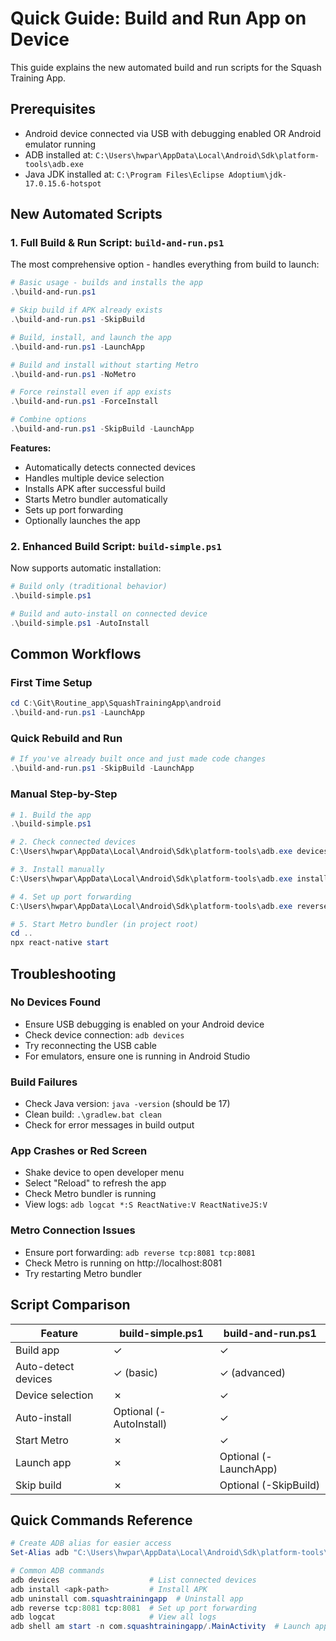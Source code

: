 # Quick Guide: Build and Run App on Device

This guide explains the new automated build and run scripts for the Squash Training App.

## Prerequisites

- Android device connected via USB with debugging enabled OR Android emulator running
- ADB installed at: `C:\Users\hwpar\AppData\Local\Android\Sdk\platform-tools\adb.exe`
- Java JDK installed at: `C:\Program Files\Eclipse Adoptium\jdk-17.0.15.6-hotspot`

## New Automated Scripts

### 1. Full Build & Run Script: `build-and-run.ps1`

The most comprehensive option - handles everything from build to launch:

```powershell
# Basic usage - builds and installs the app
.\build-and-run.ps1

# Skip build if APK already exists
.\build-and-run.ps1 -SkipBuild

# Build, install, and launch the app
.\build-and-run.ps1 -LaunchApp

# Build and install without starting Metro
.\build-and-run.ps1 -NoMetro

# Force reinstall even if app exists
.\build-and-run.ps1 -ForceInstall

# Combine options
.\build-and-run.ps1 -SkipBuild -LaunchApp
```

**Features:**
- Automatically detects connected devices
- Handles multiple device selection
- Installs APK after successful build
- Starts Metro bundler automatically
- Sets up port forwarding
- Optionally launches the app

### 2. Enhanced Build Script: `build-simple.ps1`

Now supports automatic installation:

```powershell
# Build only (traditional behavior)
.\build-simple.ps1

# Build and auto-install on connected device
.\build-simple.ps1 -AutoInstall
```

## Common Workflows

### First Time Setup
```powershell
cd C:\Git\Routine_app\SquashTrainingApp\android
.\build-and-run.ps1 -LaunchApp
```

### Quick Rebuild and Run
```powershell
# If you've already built once and just made code changes
.\build-and-run.ps1 -SkipBuild -LaunchApp
```

### Manual Step-by-Step
```powershell
# 1. Build the app
.\build-simple.ps1

# 2. Check connected devices
C:\Users\hwpar\AppData\Local\Android\Sdk\platform-tools\adb.exe devices

# 3. Install manually
C:\Users\hwpar\AppData\Local\Android\Sdk\platform-tools\adb.exe install app\build\outputs\apk\debug\app-debug.apk

# 4. Set up port forwarding
C:\Users\hwpar\AppData\Local\Android\Sdk\platform-tools\adb.exe reverse tcp:8081 tcp:8081

# 5. Start Metro bundler (in project root)
cd ..
npx react-native start
```

## Troubleshooting

### No Devices Found
- Ensure USB debugging is enabled on your Android device
- Check device connection: `adb devices`
- Try reconnecting the USB cable
- For emulators, ensure one is running in Android Studio

### Build Failures
- Check Java version: `java -version` (should be 17)
- Clean build: `.\gradlew.bat clean`
- Check for error messages in build output

### App Crashes or Red Screen
- Shake device to open developer menu
- Select "Reload" to refresh the app
- Check Metro bundler is running
- View logs: `adb logcat *:S ReactNative:V ReactNativeJS:V`

### Metro Connection Issues
- Ensure port forwarding: `adb reverse tcp:8081 tcp:8081`
- Check Metro is running on http://localhost:8081
- Try restarting Metro bundler

## Script Comparison

| Feature | build-simple.ps1 | build-and-run.ps1 |
|---------|-----------------|-------------------|
| Build app | ✓ | ✓ |
| Auto-detect devices | ✓ (basic) | ✓ (advanced) |
| Device selection | ✗ | ✓ |
| Auto-install | Optional (-AutoInstall) | ✓ |
| Start Metro | ✗ | ✓ |
| Launch app | ✗ | Optional (-LaunchApp) |
| Skip build | ✗ | Optional (-SkipBuild) |

## Quick Commands Reference

```powershell
# Create ADB alias for easier access
Set-Alias adb "C:\Users\hwpar\AppData\Local\Android\Sdk\platform-tools\adb.exe"

# Common ADB commands
adb devices                    # List connected devices
adb install <apk-path>         # Install APK
adb uninstall com.squashtrainingapp  # Uninstall app
adb reverse tcp:8081 tcp:8081  # Set up port forwarding
adb logcat                     # View all logs
adb shell am start -n com.squashtrainingapp/.MainActivity  # Launch app
```